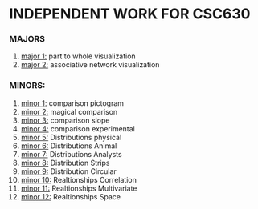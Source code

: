 # INDEPENDENT WORK FOR CSC630

### MAJORS
1. [major 1:]( https://github.com/Brian-Masse/part-to-whole-vis ) part to whole visualization
2. [major 2:]( https://github.com/Brian-Masse/Network-Vis ) associative network visualization

### MINORS:
1. [minor 1:]( https://github.com/Brian-Masse/comparative-pictogram ) comparison pictogram 
2. [minor 2:]( https://github.com/Brian-Masse/comparison-magical ) magical comparison 
3. [minor 3:]( https://github.com/Brian-Masse/comparison-slope ) comparison  slope
4. [minor 4:]( https://github.com/Brian-Masse/Reddit-Comments ) comparison  experimental
5. [minor 5:]( https://github.com/Brian-Masse/Rain-Distribution-Visualization ) Distributions physical
6. [minor 6:]( https://github.com/Brian-Masse/Animals-life-expectancy ) Distributions Animal
7. [minor 7:]( https://github.com/Brian-Masse/Coffee-Chain-Visualization ) Distributions Analysts
8. [minor 8:]( https://github.com/Brian-Masse/Coffee-Chain-Visualization/tree/main/PART%20II ) Distribution Strips
9. [minor 9:]( https://github.com/Brian-Masse/Coffee-Chain-Visualization/tree/main/PART%20III ) Distribution Circular
10. [minor 10:]( https://github.com/Brian-Masse/Coffee-Chain-Visualization/tree/main/PART%20IV ) Realtionships Correlation 
11. [minor 11:]( https://github.com/Brian-Masse/Invesco-Monthly-preformance-Vis ) Realtionships Multivariate
12. [minor 12:]( https://github.com/Brian-Masse/Coffee-Chain-Visualization/tree/main/PART%20V ) Realtionships Space
